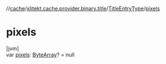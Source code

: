 //[cache](../../../index.md)/[xlitekt.cache.provider.binary.title](../index.md)/[TitleEntryType](index.md)/[pixels](pixels.md)

# pixels

[jvm]\
var [pixels](pixels.md): [ByteArray](https://kotlinlang.org/api/latest/jvm/stdlib/kotlin/-byte-array/index.html)? = null
